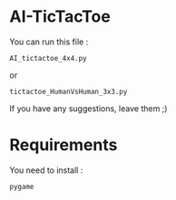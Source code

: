 # AI-TicTacToe

You can run this file :
```
AI_tictactoe_4x4.py
```
or 
```
tictactoe_HumanVsHuman_3x3.py
```

If you have any suggestions, leave them ;)


# Requirements

You need to install : 
```
pygame
```
